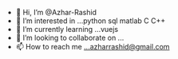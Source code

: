 - 👋 Hi, I’m @Azhar-Rashid
- 👀 I’m interested in ...python sql matlab C C++
- 🌱 I’m currently learning ...vuejs
- 💞️ I’m looking to collaborate on ...
- 📫 How to reach me ...azharrashid@gmail.com

<!---
Azhar-Rashid/Azhar-Rashid is a ✨ special ✨ repository because its `README.md` (this file) appears on your GitHub profile.
You can click the Preview link to take a look at your changes.
--->
